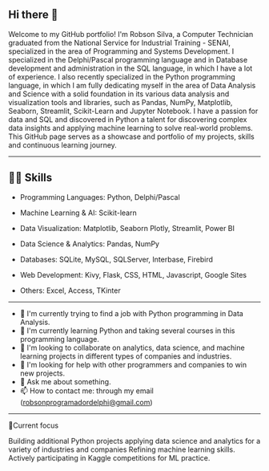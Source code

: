 ## Hi there 👋

Welcome to my GitHub portfolio! I'm Robson Silva, a Computer Technician graduated from the National Service for Industrial Training - SENAI, specialized in the area of ​​Programming and Systems Development. I specialized in the Delphi/Pascal programming language and in Database development and administration in the SQL language, in which I have a lot of experience. I also recently specialized in the Python programming language, in which I am fully dedicating myself in the area of ​​Data Analysis and Science with a solid foundation in its various data analysis and visualization tools and libraries, such as Pandas, NumPy, Matplotlib, Seaborn, Streamlit, Scikit-Learn and Jupyter Notebook. I have a passion for data and SQL and discovered in Python a talent for discovering complex data insights and applying machine learning to solve real-world problems. This GitHub page serves as a showcase and portfolio of my projects, skills and continuous learning journey.

---

## 🥷🏼 **Skills**

- Programming Languages: Python, Delphi/Pascal

- Machine Learning & AI: Scikit-learn

- Data Visualization: Matplotlib, Seaborn Plotly, Streamlit, Power BI

- Data Science & Analytics: Pandas, NumPy

- Databases: SQLite, MySQL, SQLServer, Interbase, Firebird

- Web Development: Kivy, Flask, CSS, HTML, Javascript, Google Sites

- Others: Excel, Access, TKinter

---

- 🔭 I'm currently trying to find a job with Python programming in Data Analysis.
- 🌱 I'm currently learning Python and taking several courses in this programming language.
- 👯 I'm looking to collaborate on analytics, data science, and machine learning projects in different types of companies and industries.
- 🤔 I'm looking for help with other programmers and companies to win new projects.
- 💬 Ask me about something.
- 📫 How to contact me: through my email (robsonprogramadordelphi@gmail.com)

---

 🚀Current focus

Building additional Python projects applying data science and analytics for a variety of industries and companies
Refining machine learning skills.
Actively participating in Kaggle competitions for ML practice.
